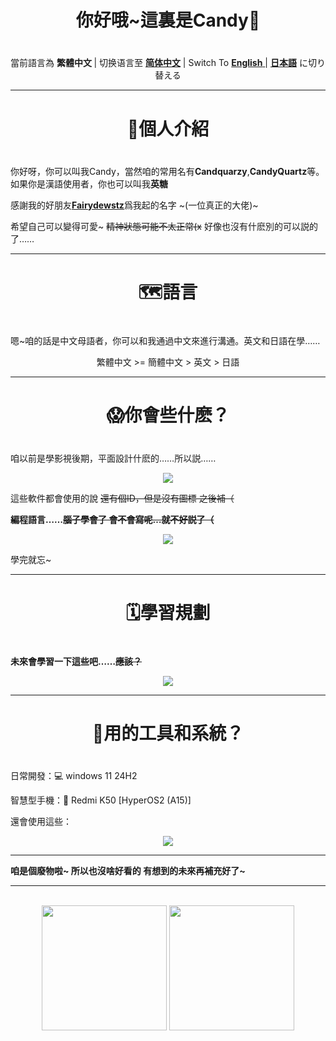 <div align = "center">
  <h1> 你好哦~這裏是Candy🍥 <h1>
</div>

<div align = "center">
  <p> 當前語言為 <b>繁體中文 </b> | 
   切换语言至 <a href = "./README_ZH.md" ><b>简体中文</b></a> | 
   Switch To <a href = "./README_EN.md" ><b>English</b> </a> | 
  <a href = "./README_ZH.md" ><b> 日本語</b></a> に切り替える 
</div>

------

<div align = "center">
  <h1> 🍭個人介紹 <h1>
</div>

你好呀，你可以叫我Candy，當然咱的常用名有**Candquarzy**,**CandyQuartz**等。如果你是漢語使用者，你也可以叫我**英糖**

感謝我的好朋友[**Fairydewstz**](https://github.com/Lintha437)爲我起的名字 ~(一位真正的大佬)~

希望自己可以變得可愛~ ~~精神狀態可能不太正常(x~~ 好像也沒有什麽別的可以説的了……

------

<div align = "center">
  <h1> 🗺️語言 <h1>
</div>

嗯~咱的話是中文母語者，你可以和我通過中文來進行溝通。英文和日語在學……

<div align = "center">
 <p> 繁體中文 >= 簡體中文 > 英文 > 日語</p>
</div>

-----

<div align = "center">
  <h1> 😱你會些什麽？ <h1>
</div>

咱以前是學影視後期，平面設計什麽的……所以説……

<p align="center">
  <a href="https://skillicons.dev">
    <img src="https://skillicons.dev/icons?i=ps,pr,ae,au,ai" />
  </a>
</p>

這些軟件都會使用的說 ~~還有個ID，但是沒有圖標 之後補（~~



**編程語言……~~腦子學會了 會不會寫呢…就不好説了（~~**
<p align="center">
  <a href="https://skillicons.dev">
    <img src="https://skillicons.dev/icons?i=c,cpp,html,css,js,ts,java,kotlin,python" />
  </a>
</p>

學完就忘~

-----

<div align = "center">
  <h1> 🗓學習規劃 <h1>
</div>

**未來會學習一下這些吧……~~應該？~~**
<p align="center">
  <a href="https://skillicons.dev">
    <img src="https://skillicons.dev/icons?i=rust,go" />
  </a>
</p>

-----

<div align = "center">
  <h1> 📲用的工具和系統？ <h1>
</div>

日常開發：💻 windows 11 24H2

智慧型手機：📱 Redmi K50 [HyperOS2 (A15)]

還會使用這些：

<p align="center">
  <a href="https://skillicons.dev">
    <img src="https://skillicons.dev/icons?i=visualstudio,vscode,linux,docker,idea,androidstudio" />
  </a>
</p>

------

**咱是個廢物啦~ 所以也沒啥好看的 有想到的未來再補充好了~**

------

<br>

<div align="center">
  <img src="https://github-readme-stats.vercel.app/api?username=Candquarzy&show_icons=true&theme=omni" height="200px">
  <img src="https://github-readme-stats.vercel.app/api/top-langs/?username=Candquarzy&layout=donut&theme=omni" height="200px">
</div>
